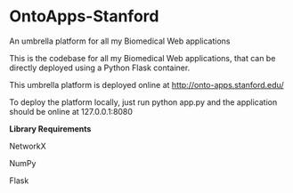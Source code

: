 # OntoApps-Stanford
An umbrella platform for all my Biomedical Web applications

This is the codebase for all my Biomedical Web applications, that can be directly deployed using a Python Flask container. 

This umbrella platform is deployed online at http://onto-apps.stanford.edu/

To deploy the platform locally, just run python app.py and the application should be online at 127.0.0.1:8080

**Library Requirements**

NetworkX

NumPy

Flask
